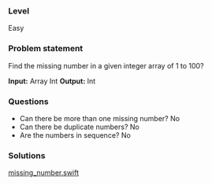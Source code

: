 ### Level
Easy

### Problem statement

Find the missing number in a given integer array of 1 to 100?

**Input:** Array Int
**Output:** Int

### Questions
- Can there be more than one missing number? No
- Can there be duplicate numbers? No
- Are the numbers in sequence? No

### Solutions
[missing_number.swift](missing_number.swift)
